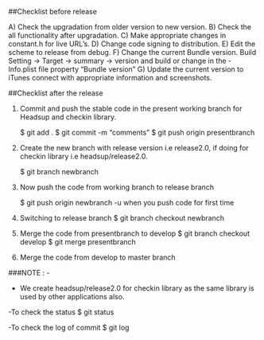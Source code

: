 ##Checklist before release

A) Check the upgradation from older version to new version.
B) Check the all functionality after upgradation.
C) Make appropriate changes in constant.h for live URL’s.
D) Change code signing to distribution.
E) Edit the scheme to release from debug.
F) Change the current Bundle version.
Build Setting -> Target -> summary -> version and build
or 
change in the  -Info.plist file  property “Bundle version”
G) Update the current version to iTunes connect with appropriate information and screenshots. 


##Checklist after the release

1) Commit and push the stable code in the present working branch for Headsup and checkin library.

	$ git add .
	$ git commit -m “comments”
	$ git push origin presentbranch

2) Create the new branch with release version i.e release2.0,
      if doing for  checkin library i.e  headsup/release2.0.

	$ git branch newbranch

3) Now push the code from working branch to release branch 

	$ git push origin newbranch
       -u when you push code for first time

4)  Switching to release branch 
	$ git branch checkout newbranch 

5) Merge the code from presentbranch to develop
	$ git branch  checkout develop
	$ git merge presentbranch
	
6) Merge the code from develop to master branch
	

###NOTE : -
- We create headsup/release2.0 for checkin library as the same library is used by other applications also.

-To check the status 
$ git status

-To check the log of commit 
	$ git log
